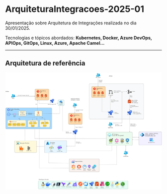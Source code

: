 # ArquiteturaIntegracoes-2025-01
Apresentação sobre Arquitetura de Integrações realizada no dia 30/01/2025.

Tecnologias e tópicos abordados: **Kubernetes, Docker, Azure DevOps, APIOps, GitOps, Linux, Azure, Apache Camel...**

---

## Arquitetura de referência

![alt](docs/arquitetura-integracoes.png)
